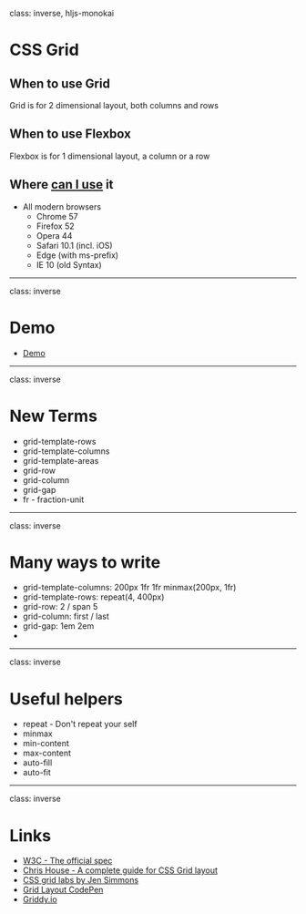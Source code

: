class: inverse, hljs-monokai

# CSS Grid

## When to use Grid

Grid is for 2 dimensional layout, both columns and rows

## When to use Flexbox

Flexbox is for 1 dimensional layout, a column or a row

## Where [can I use](http://caniuse.com/?utm_campaign=CSS%2BLayout%2BNews&utm_medium=email&utm_source=CSS_Layout_News_87#feat=css-grid) it

- All modern browsers
  - Chrome 57
  - Firefox 52
  - Opera 44
  - Safari 10.1 (incl. iOS)
  - Edge (with ms-prefix)
  - IE 10 (old Syntax)

---
class: inverse

# Demo

- [Demo](demo.html)

---
class: inverse

# New Terms

- grid-template-rows
- grid-template-columns
- grid-template-areas
- grid-row
- grid-column
- grid-gap
- fr - fraction-unit

---
class: inverse

# Many ways to write

- grid-template-columns: 200px 1fr 1fr minmax(200px, 1fr)
- grid-template-rows: repeat(4, 400px)
- grid-row: 2 / span 5
- grid-column: first / last
- grid-gap: 1em 2em
-

---
class: inverse

# Useful helpers

- repeat - Don't repeat your self
- minmax
- min-content
- max-content
- auto-fill
- auto-fit

---
class: inverse

# Links

- [W3C - The official spec](https://www.w3.org/TR/css3-grid-layout/)
- [Chris House - A complete guide for CSS Grid
layout](http://chris.house/blog/a-complete-guide-css-grid-layout/)
- [CSS grid labs by Jen Simmons](http://labs.jensimmons.com/)
- [Grid Layout CodePen](http://codepen.io/collection/DgwjNL/)
- [Griddy.io](http://griddy.io/)

